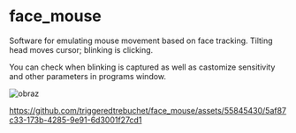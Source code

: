 # face_mouse

Software for emulating mouse movement based on face tracking.
Tilting head moves cursor; blinking is clicking.

You can check when blinking is captured as well as castomize sensitivity and other parameters in programs window.

![obraz](https://github.com/triggeredtrebuchet/face_mouse/assets/55845430/b24099e5-ee0c-47e1-81c4-ab1871a50247)


https://github.com/triggeredtrebuchet/face_mouse/assets/55845430/5af87c33-173b-4285-9e91-6d3001f27cd1

